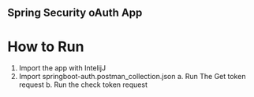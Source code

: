 ## Spring Security oAuth App

# How to Run
1. Import the app with IntelijJ
2. Import springboot-auth.postman_collection.json 
  a. Run The Get token request
  b. Run the check token request
